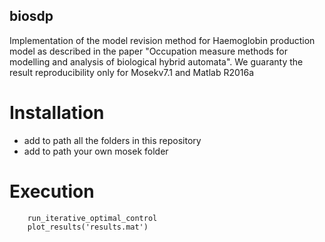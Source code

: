 ## biosdp

Implementation of the model revision method for Haemoglobin production model as described in the paper "Occupation measure methods for modelling and analysis of biological hybrid automata".
We guaranty the result reproducibility only for Mosekv7.1 and Matlab R2016a

# Installation

- add to path all the folders in this repository
- add to path your own mosek folder

# Execution

``` cd Haemoglobin' Production Implementation'/
    run_iterative_optimal_control
    plot_results('results.mat')
```
